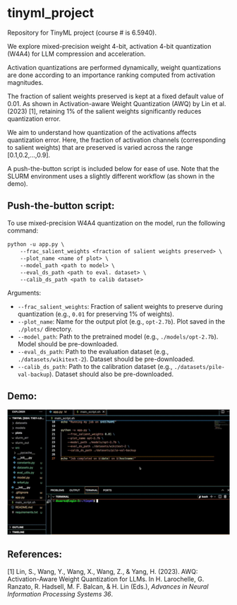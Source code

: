 # tinyml_project
Repository for TinyML project (course # is 6.5940).

We explore mixed-precision weight 4-bit, activation 4-bit quantization (W4A4) for LLM compression and acceleration.

Activation quantizations are performed dynamically, weight quantizations are done according to an importance ranking computed from activation magnitudes.

The fraction of salient weights preserved is kept at a fixed default value of 0.01. As shown in Activation-aware Weight Quantization (AWQ) by Lin et al. (2023) [1], retaining 1% of the salient weights significantly reduces quantization error.

We aim to understand how quantization of the activations affects quantization error. Here, the fraction of activation channels (corresponding to salient weights) that are preserved is varied across the range [0.1,0.2,...,0.9].

A push-the-button script is included below for ease of use. Note that the SLURM environment uses a slightly different workflow (as shown in the demo).

## Push-the-button script: 

To use mixed-precision W4A4 quantization on the model, run the following command:

```
python -u app.py \
    --frac_salient_weights <fraction of salient weights preserved> \
    --plot_name <name of plot> \
    --model_path <path to model> \
    --eval_ds_path <path to eval. dataset> \
    --calib_ds_path <path to calib dataset>
```

Arguments:
- `--frac_salient_weights`: Fraction of salient weights to preserve during quantization (e.g., `0.01` for preserving 1% of weights).
- `--plot_name`: Name for the output plot (e.g., `opt-2.7b`). Plot saved in the `./plots/` directory.
- `--model_path`: Path to the pretrained model (e.g., `./models/opt-2.7b`). Model should be pre-downloaded.
- `--eval_ds_path`: Path to the evaluation dataset (e.g., `./datasets/wikitext-2`). Dataset should be pre-downloaded.
- `--calib_ds_path`: Path to the calibration dataset (e.g., `./datasets/pile-val-backup`). Dataset should also be pre-downloaded.

## Demo:

![Demo](./assets/tinyml_proj.gif)

## References:

[1] Lin, S., Wang, Y., Wang, X., Wang, Z., & Yang, H. (2023). AWQ: Activation-Aware Weight Quantization for LLMs. In H. Larochelle, G. Ranzato, R. Hadsell, M. F. Balcan, & H. Lin (Eds.), *Advances in Neural Information Processing Systems 36*.
